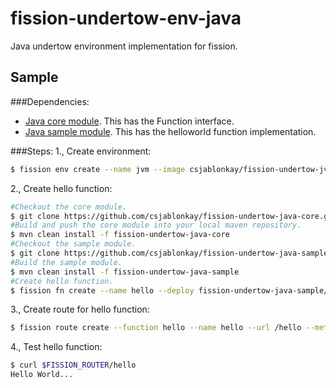 # fission-undertow-env-java

Java undertow environment implementation for fission.

Sample
------

###Dependencies:
- [Java core module](https://github.com/csjablonkay/fission-undertow-java-core). This has the Function interface.
- [Java sample module](https://github.com/csjablonkay/fission-undertow-java-sample). This has the helloworld function implementation.

###Steps:
1., Create environment:
```bash
$ fission env create --name jvm --image csjablonkay/fission-undertow-jvm-env --version 2 --keeparchive --mincpu 100 --maxcpu 500 --minmemory 256 --maxmemory 1024
```

2., Create hello function:
```bash
#Checkout the core module.
$ git clone https://github.com/csjablonkay/fission-undertow-java-core.git
#Build and push the core module into your local maven repository.
$ mvn clean install -f fission-undertow-java-core
#Checkout the sample module.
$ git clone https://github.com/csjablonkay/fission-undertow-java-sample.git
#Build the sample module.
$ mvn clean install -f fission-undertow-java-sample
#Create hello function.
$ fission fn create --name hello --deploy fission-undertow-java-sample/target/undertow-java-sample-0.0.1-SNAPSHOT-jar-with-dependencies.jar --env jvm --entrypoint io.fission.undertow.HelloWorld
```

3., Create route for hello function:
```bash
$ fission route create --function hello --name hello --url /hello --method GET
```

4., Test hello function:
```bash
$ curl $FISSION_ROUTER/hello
Hello World...
```


